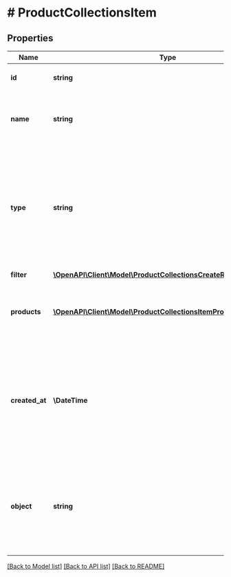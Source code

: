 # # ProductCollectionsItem

## Properties

Name | Type | Description | Notes
------------ | ------------- | ------------- | -------------
**id** | **string** | Product collection ID. | [optional]
**name** | **string** | Unique user-defined product collection name. | [optional]
**type** | **string** | Describes whether the product collection is dynamic (products come in and leave based on set criteria) or static (manually selected products). | [optional]
**filter** | [**\OpenAPI\Client\Model\ProductCollectionsCreateRequestBodyFilter**](ProductCollectionsCreateRequestBodyFilter.md) |  | [optional]
**products** | [**\OpenAPI\Client\Model\ProductCollectionsItemProductsItem[]**](ProductCollectionsItemProductsItem.md) | Defines a set of products for a &#x60;STATIC&#x60; product collection type. | [optional]
**created_at** | **\DateTime** | Timestamp representing the date and time when the product collection was created. The value is shown in the ISO 8601 format. | [optional]
**object** | **string** | The type of the object represented by JSON. This object stores information about the static product collection. | [optional] [default to 'products_collection']

[[Back to Model list]](../../README.md#models) [[Back to API list]](../../README.md#endpoints) [[Back to README]](../../README.md)
